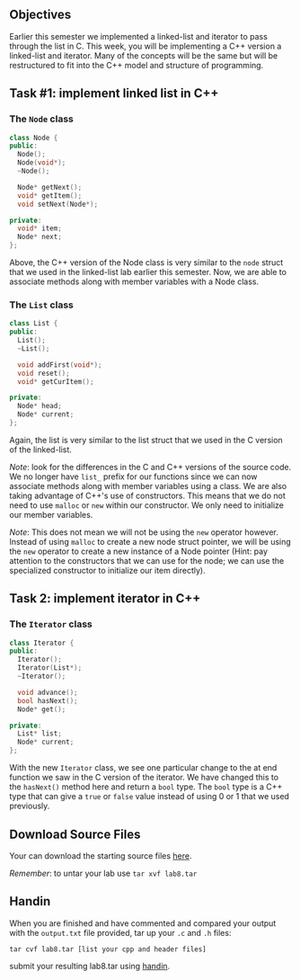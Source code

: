 ## Objectives

Earlier this semester we implemented a linked-list and iterator to pass through the list in C. This week, you will be implementing a C++ version a linked-list and iterator. Many of the concepts will be the same but will be restructured to fit into the C++ model and structure of programming.

## Task #1: implement linked list in C++

### The `Node` class

```c++
class Node {
public:
  Node();
  Node(void*);
  ~Node();

  Node* getNext();
  void* getItem();
  void setNext(Node*);

private:
  void* item;
  Node* next;
};
```

Above, the C++ version of the Node class is very similar to the `node` struct that we used in the linked-list lab earlier this semester. Now, we are able to associate methods along with member variables with a Node class.

### The `List` class

```c++
class List {
public:
  List();
  ~List();

  void addFirst(void*);
  void reset();
  void* getCurItem();

private:
  Node* head;
  Node* current;
};
```
Again, the list is very similar to the list struct that we used in the C version of the linked-list.

*Note*: look for the differences in the C and C++ versions of the source code. We no longer have `list_` prefix for our functions since we can now associate methods along with member variables using a class. We are also taking advantage of C++'s use of constructors. This means that we do not need to use `malloc` or `new` within our constructor. We only need to initialize our member variables.

*Note*: This does not mean we will not be using the `new` operator however. Instead of using `malloc` to create a new node struct pointer, we will be using the `new` operator to create a new instance of a Node pointer (Hint: pay attention to the constructors that we can use for the node; we can use the specialized constructor to initialize our item directly).

## Task 2: implement iterator in C++

### The `Iterator` class

```c++
class Iterator {
public:
  Iterator();
  Iterator(List*);
  ~Iterator();

  void advance();
  bool hasNext();
  Node* get();

private:
  List* list;
  Node* current;
};
```

With the new `Iterator` class, we see one particular change to the at end function we saw in the C version of the iterator. We have changed this to the `hasNext()` method here and return a `bool` type. The `bool` type is a C++ type that can give a `true` or `false` value instead of using 0 or 1 that we used previously.

## Download Source Files

Your can download the starting source files [here](https://github.com/takumib/cpsc210-labs/releases/download/8.0/lab8.tar).

*Remember*: to untar your lab use `tar xvf lab8.tar`

## Handin

When you are finished and have commented and compared your output with the `output.txt` file provided, tar up your `.c` and `.h` files:

`tar cvf lab8.tar [list your cpp and header files]`

submit your resulting lab8.tar using [handin](https://handin.cs.clemson.edu/courses/).
